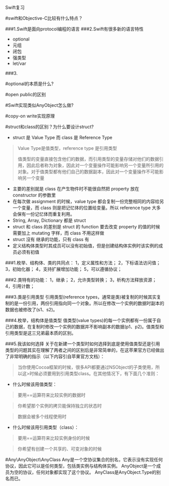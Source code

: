 Swift复习

#swift和Objective-C比较有什么特点？

###1.Swift是面向protocol编程的语言
###2.Swift有很多新的语言特性
  - optional
  - 元组
  - 闭包
  - 强类型
  - let/var
  
###3.

#optional的本质是什么?

#open public的区别


#Swift实现类似AnyObject怎么做?


#copy-on write实现原理

#struct和class的区别？为什么要设计struct?
-  struct 是 Value Type 而 class 是 Reference Type 

> Value Type是值类型，reference type 是引用类型
> 
>值类型的变量直接包含他们的数据，而引用类型的变量存储对他们的数据引用，因此后者称为对象，因此对一个变量操作可能影响另一个变量所引用的对象。对于值类型都有他们自己的数据副本，因此对一个变量操作不可能影响另一个变量
>

- 主要的差别就是 class 在产生物件时不能很自然把 property 放在 constructor 的参数里
- 在每次做 assignment 的时候，value type 都会复制一份完整相同的内容给另一个变量，而 class 则是把记忆体的位置给变量。所以 reference type 大多会保有一份记忆体而重复利用。
- String, Array, Dictionary 都是 struct
- struct 和 class 的差别是 struct 的 function 要去改变 property 的值的时候需要加上 mutating 字样，而 class 不用这样做
-  struct 沒有 继承的功能，只有 class 有
-  定义结构体类型时其成员可以没有初始值，但是创建结构体实例时该实例的成员必须有初值

###1.枚举、结构体、类的共同点：
1，定义属性和方法；
2，下标语法访问值；
3，初始化器；
4，支持扩展增加功能；
5，可以遵循协议；

###2.类特有的功能：
1，继承；
2，允许类型转换；
3，析构方法释放资源；
4，引用计数；

###3.类是引用类型
引用类型(reference types，通常是类)被复制的时候其实复制的是一份引用，两份引用指向同一个对象。所以在修改一个实例的数据时副本的数据也被修改了(s1、s2)。

###4.枚举，结构体是值类型
值类型(value types)的每一个实例都有一份属于自己的数据，在复制时修改一个实例的数据并不影响副本的数据(p1、p2)。值类型和引用类型是这三兄弟最本质的区别。

###5.我该如何选择
关于在新建一个类型时如何选择到底是使用值类型还是引用类型的问题其实在理解了两者之间的区别后是非常简单的，在这苹果官方已经做出了非常明确的指示（以下内容引自苹果官方文档）：

> 当你使用Cocoa框架的时候，很多API都要通过NSObject的子类使用，所以这>时候必须要用到引用类型class。在其他情况下，有下面几个准则：

- 什么时候该用值类型：

> 要用==运算符来比较实例的数据时

> 你希望那个实例的拷贝能保持独立的状态时

> 数据会被多个线程使用时

- 什么时候该用引用类型（class）：

> 要用==运算符来比较实例身份的时候

> 你希望有创建一个共享的、可变对象的时候

#Any\AnyObject\AnyClass
Any是一个空协议集合的别名，它表示没有实现任何协议，因此它可以是任何类型，包括类实例与结构体实例。
AnyObject是一个成员为空的协议，任何对象都实现了这个协议。
AnyClass是AnyObject.Type的别名而已。 